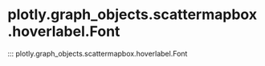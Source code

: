# plotly.graph_objects.scattermapbox.hoverlabel.Font

::: plotly.graph_objects.scattermapbox.hoverlabel.Font
